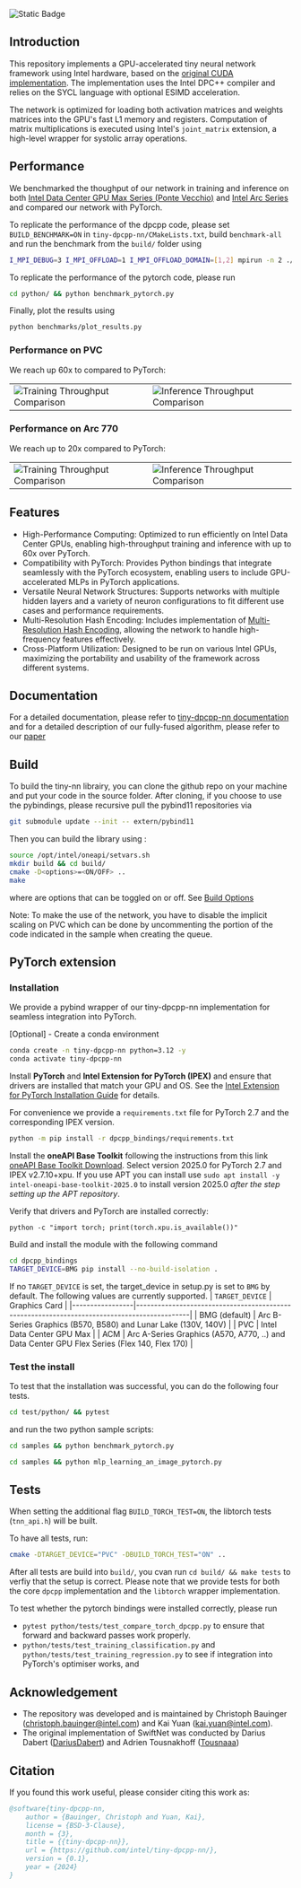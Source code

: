 ![Static Badge](https://img.shields.io/badge/status-research_project-blue)

## Introduction

This repository implements a GPU-accelerated tiny neural network framework using Intel hardware, based on the [original CUDA implementation](https://github.com/NVlabs/tiny-cuda-nn). The implementation uses the Intel DPC++ compiler and relies on the SYCL language with optional ESIMD acceleration.

The network is optimized for loading both activation matrices and weights matrices into the GPU's fast L1 memory and registers. Computation of matrix multiplications is executed using Intel's `joint_matrix` extension, a high-level wrapper for systolic array operations.

## Performance

We benchmarked the thoughput of our network in training and inference on both [Intel Data Center GPU Max Series (Ponte Vecchio)](https://www.intel.com/content/www/us/en/products/details/discrete-gpus/data-center-gpu/max-series.html) and [Intel Arc Series](https://www.intel.com/content/www/us/en/products/details/discrete-gpus/arc.html) and compared our network with PyTorch.

To replicate the performance of the dpcpp code, please set `BUILD_BENCHMARK=ON` in `tiny-dpcpp-nn/CMakeLists.txt`, build `benchmark-all` and run the benchmark from the `build/` folder using

```bash
I_MPI_DEBUG=3 I_MPI_OFFLOAD=1 I_MPI_OFFLOAD_DOMAIN=[1,2] mpirun -n 2 ./benchmarks/benchmark-all
```

To replicate the performance of the pytorch code, please run

```bash
cd python/ && python benchmark_pytorch.py
```

Finally, plot the results using

```bash
python benchmarks/plot_results.py
```

### Performance on PVC

We reach up 60x to compared to PyTorch:
<table>
<tr>
<td>
<img src="benchmarks/results/training_throughput_comparison_width64_readme.png" alt="Training Throughput Comparison" />
</td>
<td>
<img src="benchmarks/results/inference_throughput_comparison_width64_readme.png" alt="Inference Throughput Comparison" />
</td>
</tr>
</table>

### Performance on Arc 770

We reach up to 20x compared to PyTorch:
<table>
<tr>
<td>
<img src="benchmarks/results/training_throughput_comparison_width32_readme.png" alt="Training Throughput Comparison" />
</td>
<td>
<img src="benchmarks/results/inference_throughput_comparison_width32_readme.png" alt="Inference Throughput Comparison" />
</td>
</tr>
</table>

## Features

- High-Performance Computing: Optimized to run efficiently on Intel Data Center GPUs, enabling high-throughput training and inference with up to 60x over PyTorch.
- Compatibility with PyTorch: Provides Python bindings that integrate seamlessly with the PyTorch ecosystem, enabling users to include GPU-accelerated MLPs in PyTorch applications.
- Versatile Neural Network Structures: Supports networks with multiple hidden layers and a variety of neuron configurations to fit different use cases and performance requirements.
- Multi-Resolution Hash Encoding: Includes implementation of [Multi-Resolution Hash Encoding](https://nvlabs.github.io/instant-ngp/), allowing the network to handle high-frequency features effectively.
- Cross-Platform Utilization: Designed to be run on various Intel GPUs, maximizing the portability and usability of the framework across different systems.

## Documentation

For a detailed documentation, please refer to [tiny-dpcpp-nn documentation](https://intel.github.io/tiny-dpcpp-nn/) and for a detailed description of our fully-fused algorithm, please refer to our [paper](https://arxiv.org/abs/2403.17607)
## Build

To build the tiny-nn librairy, you can clone the github repo on your machine and put your code in the source folder. After cloning, if you choose to use the pybindings, please recursive pull the pybind11 repositories via

```bash
git submodule update --init -- extern/pybind11
```

Then you can build the library using :

```bash
source /opt/intel/oneapi/setvars.sh
mkdir build && cd build/
cmake -D<options>=<ON/OFF> ..
make
```

where <options> are options that can be toggled on or off. See [Build Options](https://intel.github.io/tiny-dpcpp-nn/manual/build.html#build-options)

Note: To make the use of the network, you have to disable the implicit scaling on PVC which can be done by uncommenting the portion of the code indicated in the sample when creating the queue.

## PyTorch extension
### Installation
We provide a pybind wrapper of our tiny-dpcpp-nn implementation for seamless integration into PyTorch.

[Optional] - Create a conda environment
```bash
conda create -n tiny-dpcpp-nn python=3.12 -y
conda activate tiny-dpcpp-nn
```

Install **PyTorch** and **Intel Extension for PyTorch (IPEX)** and ensure that drivers are installed that match your GPU and OS. See the [Intel Extension for PyTorch Installation Guide](https://intel.github.io/intel-extension-for-pytorch/index.html#installation) for details.

For convenience we provide a `requirements.txt` file for PyTorch 2.7 and the corresponding IPEX version.
```bash
python -m pip install -r dpcpp_bindings/requirements.txt
```

Install the **oneAPI Base Toolkit** following the instructions from this link [oneAPI Base Toolkit Download](https://www.intel.com/content/www/us/en/developer/tools/oneapi/base-toolkit-download.html).
Select version 2025.0 for PyTorch 2.7 and IPEX v2.7.10+xpu.
If you use APT you can install use `sudo apt install -y intel-oneapi-base-toolkit-2025.0` to install version 2025.0 *after the step setting up the APT repository*.


Verify that drivers and PyTorch are installed correctly:

```
python -c "import torch; print(torch.xpu.is_available())"
```

Build and install the module with the following command
```bash
cd dpcpp_bindings
TARGET_DEVICE=BMG pip install --no-build-isolation .
```

If no `TARGET_DEVICE` is set, the target_device in setup.py is set to `BMG` by default. The following values are currently supported.
| `TARGET_DEVICE` | Graphics Card                                                                               |
|-----------------|---------------------------------------------------------------------------------------------|
| BMG (default)   | Arc B-Series Graphics (B570, B580) and Lunar Lake (130V, 140V)                              |
| PVC             | Intel Data Center GPU Max                                                                   |
| ACM             | Arc A-Series Graphics (A570, A770, ..) and Data Center GPU Flex Series (Flex 140, Flex 170) |

### Test the install
To test that the installation was successful, you can do the following four tests.

```bash
cd test/python/ && pytest
```

and run the two python sample scripts:

```bash
cd samples && python benchmark_pytorch.py
```

```bash
cd samples && python mlp_learning_an_image_pytorch.py
```
## Tests

When setting the additional flag `BUILD_TORCH_TEST=ON`, the libtorch tests (`tnn_api.h`) will be built.

To have all tests, run:

```bash
cmake -DTARGET_DEVICE="PVC" -DBUILD_TORCH_TEST="ON" ..
```

After all tests are build into `build/`, you cvan run `cd build/ && make tests` to verfiy that the setup is correct. Please note that we provide tests for both the core `dpcpp` implementation and the `libtorch` wrapper implementation.

To test whether the pytorch bindings were installed correctly, please run

- `pytest python/tests/test_compare_torch_dpcpp.py` to ensure that forward and backward passes work properly.
- `python/tests/test_training_classification.py` and `python/tests/test_training_regression.py` to see if integration into PyTorch's optimiser works, and

## Acknowledgement

- The repository was developed and is maintained by Christoph Bauinger (christoph.bauinger@intel.com) and Kai Yuan (kai.yuan@intel.com).
- The original implementation of SwiftNet was conducted by Darius Dabert ([DariusDabert](https://github.com/DariusDabert)) and Adrien Tousnakhoff ([Tousnaaa](https://github.com/Tousnaaa))

## Citation

If you found this work useful, please consider citing this work as:

```bibtex
@software{tiny-dpcpp-nn,
    author = {Bauinger, Christoph and Yuan, Kai},
    license = {BSD-3-Clause},
    month = {3},
    title = {{tiny-dpcpp-nn}},
    url = {https://github.com/intel/tiny-dpcpp-nn/},
    version = {0.1},
    year = {2024}
}
```
